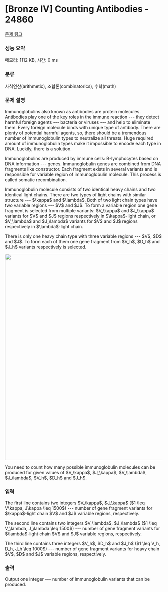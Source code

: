 # [Bronze IV] Counting Antibodies - 24860 

[문제 링크](https://www.acmicpc.net/problem/24860) 

### 성능 요약

메모리: 1112 KB, 시간: 0 ms

### 분류

사칙연산(arithmetic), 조합론(combinatorics), 수학(math)

### 문제 설명

<p>Immunoglobulins also known as antibodies are protein molecules. Antibodies play one of the key roles in the immune reaction --- they detect harmful foreign agents --- bacteria or viruses --- and help to eliminate them. Every foreign molecule binds with unique type of antibody. There are plenty of potential harmful agents, so, there should be a tremendous number of immunoglobulin types to neutralize all threats. Huge required amount of immunoglobulin types make it impossible to encode each type in DNA. Luckily, there is a solution.</p>

<p>Immunoglobulins are produced by immune cells: B-lymphocytes based on DNA information --- genes. Immunoglobulin genes are combined from DNA fragments like constructor. Each fragment exists in several variants and is responsible for variable region of immunoglobulin molecule. This process is called somatic recombination. </p>

<p>Immunoglobulin molecule consists of two identical heavy chains and two identical light chains. There are two types of light chains with similar structure --- $\kappa$ and $\lambda$. Both of two light chain types have two variable regions --- $V$ and $J$. To form a variable region one gene fragment is selected from multiple variants: $V_\kappa$ and $J_\kappa$ variants for $V$ and $J$ regions respectively in $\kappa$-light chain, or $V_\lambda$ and $J_\lambda$ variants for $V$ and $J$ regions respectively in $\lambda$-light chain.</p>

<p>There is only one heavy chain type with three variable regions --- $V$, $D$ and $J$. To form each of them one gene fragment from $V_h$, $D_h$ and $J_h$ variants respectively is selected.</p>

<p style="text-align: center;"><img alt="" src="" style="width: 768px; height: 660px;"></p>

<p>You need to count how many possible immunoglobulin molecules can be produced for given values of $V_\kappa$, $J_\kappa$, $V_\lambda$, $J_\lambda$, $V_h$, $D_h$ and $J_h$.</p>

### 입력 

 <p>The first line contains two integers $V_\kappa$, $J_\kappa$ ($1 \leq V\kappa, J\kappa \leq 1500$) --- number of gene fragment variants for $\kappa$-light chain  $V$ and $J$ variable regions, respectively.</p>

<p>The second line contains two integers $V_\lambda$, $J_\lambda$ ($1 \leq V_\lambda, J_\lambda \leq 1500$) --- number of gene fragment variants for $\lambda$-light chain $V$ and $J$ variable regions, respectively.</p>

<p>The third line contains three integers $V_h$, $D_h$ and $J_h$ ($1 \leq V_h, D_h, J_h \leq 1000$) --- number of gene fragment variants for heavy chain $V$, $D$ and $J$ variable regions, respectively.</p>

### 출력 

 <p>Output one integer --- number of immunoglobulin variants that can be produced.</p>

